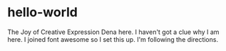 # hello-world
The Joy of Creative Expression
Dena here. I haven't got a clue why I am here. 
I joined font awesome so I set this up.
I'm following the directions.
